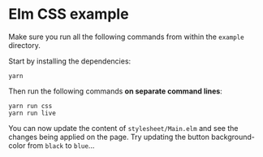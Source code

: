 # Elm CSS example

Make sure you run all the following commands from within the `example` directory.

Start by installing the dependencies:

```
yarn
```

Then run the following commands **on separate command lines**:

```
yarn run css
yarn run live
```

You can now update the content of `stylesheet/Main.elm` and see the changes being
applied on the page. Try updating the button background-color from `black` to `blue`...